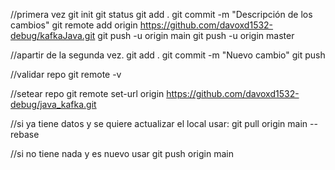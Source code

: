 //primera vez
git init
git status
git add .
git commit -m "Descripción de los cambios"
git remote add origin https://github.com/davoxd1532-debug/kafkaJava.git
git push -u origin main
git push -u origin master

//apartir de la segunda vez.
git add .
git commit -m "Nuevo cambio"
git push


//validar repo
git remote -v

//setear repo
git remote set-url origin https://github.com/davoxd1532-debug/java_kafka.git

//si ya tiene datos y se quiere actualizar el local usar:
git pull origin main --rebase

//si no tiene nada y es nuevo usar
git push origin main



